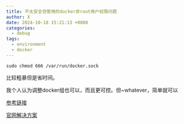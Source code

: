 ```yaml
---
title: 不太安全但管用的docker非root用户权限问题
author: X
date: 2024-10-18 15:21:13 +0800
categories:
  - debug
tags:
  - environment
  - docker
---
```

```
sudo chmod 666 /var/run/docker.sock
```

比较粗暴但是省时间。

我个人认为调整docker组也可以，而且更可控。但~whatever，简单就可以

[参考链接](https://www.digitalocean.com/community/questions/how-to-fix-docker-got-permission-denied-while-trying-to-connect-to-the-docker-daemon-socket)

[官网解决方案](https://docs.docker.com/engine/install/linux-postinstall/)